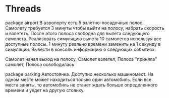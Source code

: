 # Threads

package airport
В аэропорту есть 5 взлетно-посадочных полос. Самолету требуется 3 минуты чтобы выйти на полосу, набрать скорость и взлететь. 
После этого полоса свободна для вылета следующего самолета. Реализовать симуляцию вылета 10 самолетов используя все доступные полосы. 
1 минуту реально времени заменить на 1 секунду в симуляции. Вывести в консоль информацию о следующих событиях:

Самолет начал выход на полосу, 
Самолет взлетел, 
Полоса "приняла" самолет, 
Полоса освободилась

package parking
Автостоянка. Доступно несколько машиномест. На одном месте может находиться только один автомобиль. 
Если все места заняты, то автомобиль не станет ждать больше определенного времени и уедет на другую стоянку.
